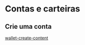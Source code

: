# Contas e carteiras

## Crie uma conta

[wallet-create-content](wallet-create-content.md ':include')
